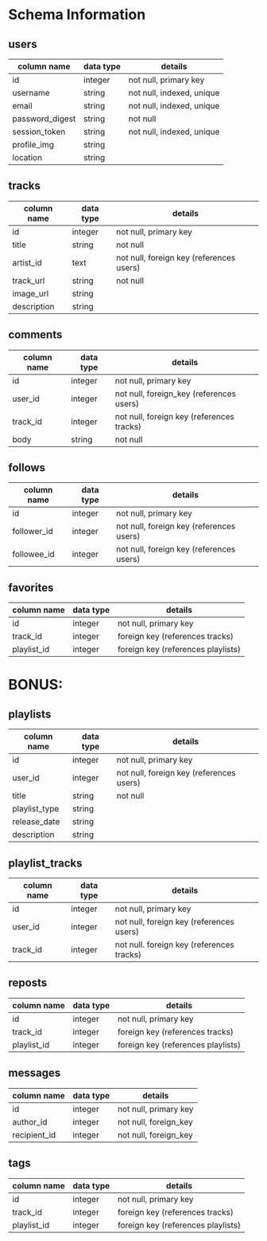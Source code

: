 # Schema Information


## users
column name     | data type | details
----------------|-----------|-----------------------
id              | integer   | not null, primary key
username        | string    | not null, indexed, unique
email           | string    | not null, indexed, unique
password_digest | string    | not null
session_token   | string    | not null, indexed, unique
profile_img     | string    |
location        | string    |

## tracks
column name   | data type | details
--------------|-----------|-----------------------
id            | integer   | not null, primary key
title         | string    | not null
artist_id     | text      | not null, foreign key (references users)
track_url     | string    | not null
image_url     | string    |
description   | string    |

## comments
column name  | data type | details
-------------|-----------|-----------------------
id           | integer   | not null, primary key
user_id      | integer   | not null, foreign_key (references users)
track_id     | integer   | not null, foreign key (references tracks)
body         | string    | not null

## follows
column name | data type | details
------------|-----------|-----------------------
id          | integer   | not null, primary key
follower_id | integer   | not null, foreign key (references users)
followee_id | integer   | not null, foreign key (references users)

## favorites
column name | data type | details
------------|-----------|-----------------------
id          | integer   | not null, primary key
track_id    | integer   | foreign key (references tracks)
playlist_id | integer   | foreign key (references playlists)


# BONUS:

## playlists
column name   | data type | details
--------------|-----------|-----------------------
id            | integer   | not null, primary key
user_id       | integer   | not null, foreign key (references users)
title         | string    | not null
playlist_type | string    |
release_date  | string    |  
description   | string    |

## playlist_tracks
column name | data type | details
------------|-----------|-----------------------
id          | integer   | not null, primary key
user_id     | integer   | not null, foreign key (references users)
track_id    | integer   | not null. foreign key (references tracks)

## reposts
column name | data type | details
------------|-----------|-----------------------
id          | integer   | not null, primary key
track_id    | integer   | foreign key (references tracks)
playlist_id | integer   | foreign key (references playlists)

## messages
column name | data type | details
------------|-----------|-----------------------
id          | integer   | not null, primary key
author_id   | integer   | not null, foreign_key
recipient_id| integer   | not null, foreign_key

## tags
column name | data type | details
------------|-----------|-----------------------
id          | integer   | not null, primary key
track_id    | integer   | foreign key (references tracks)
playlist_id | integer   | foreign key (references playlists)
